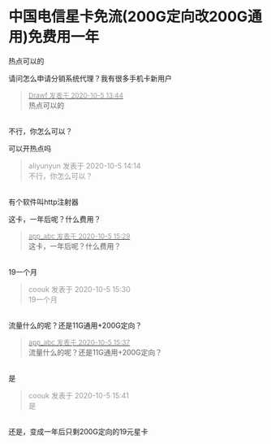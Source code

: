 # 中国电信星卡免流(200G定向改200G通用)免费用一年


热点可以的<img src="static/image/smiley/default/lol.gif" smilieid="12" border="0" alt="" /><img id="aimg_nYo73" onclick="zoom(this, this.src, 0, 0, 0)" class="zoom" src="https://cdn.jsdelivr.net/gh/hishis/forum-master/public/images/patch.gif" onmouseover="img_onmouseoverfunc(this)" onload="thumbImg(this)" border="0" alt="" />

请问怎么申请分销系统代理？我有很多手机卡新用户

<div class="quote"><blockquote><font size="2"><a href="https://www.hostloc.com/forum.php?mod=redirect&amp;goto=findpost&amp;pid=9260928&amp;ptid=751085" target="_blank"><font color="#999999">Drawf 发表于 2020-10-5 13:44</font></a></font><br />
热点可以的</blockquote></div><br />
不行，你怎么可以？

可以开热点吗<img src="static/image/smiley/yct/010.gif" smilieid="41" border="0" alt="" /><img id="aimg_BeNm5" onclick="zoom(this, this.src, 0, 0, 0)" class="zoom" src="https://cdn.jsdelivr.net/gh/hishis/forum-master/public/images/patch.gif" onmouseover="img_onmouseoverfunc(this)" onload="thumbImg(this)" border="0" alt="" />

<div class="quote"><blockquote><font color="#999999">aliyunyun 发表于 2020-10-5 14:14</font><br />
<font color="#999999">不行，你怎么可以？</font></blockquote></div><br />
有个软件叫http注射器

这卡，一年后呢？什么费用？

<div class="quote"><blockquote><font size="2"><a href="https://www.hostloc.com/forum.php?mod=redirect&amp;goto=findpost&amp;pid=9261166&amp;ptid=751085" target="_blank"><font color="#999999">app_abc 发表于 2020-10-5 15:29</font></a></font><br />
这卡，一年后呢？什么费用？</blockquote></div><br />
19一个月

<div class="quote"><blockquote><font color="#999999">coouk 发表于 2020-10-5 15:30</font><br />
<font color="#999999">19一个月</font></blockquote></div><br />
流量什么的呢？还是11G通用+200G定向？

<div class="quote"><blockquote><font size="2"><a href="https://www.hostloc.com/forum.php?mod=redirect&amp;goto=findpost&amp;pid=9261203&amp;ptid=751085" target="_blank"><font color="#999999">app_abc 发表于 2020-10-5 15:37</font></a></font><br />
流量什么的呢？还是11G通用+200G定向？</blockquote></div><br />
是

<div class="quote"><blockquote><font color="#999999">coouk 发表于 2020-10-5 15:41</font><br />
<font color="#999999">是</font></blockquote></div><br />
还是，变成一年后只剩200G定向的19元星卡
